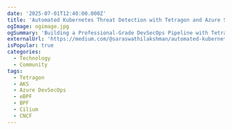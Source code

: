 ```yaml
---
date: '2025-07-01T12:40:00.000Z'
title: 'Automated Kubernetes Threat Detection with Tetragon and Azure Sentinel'
ogImage: ogimage.jpg
ogSummary: 'Building a Professional-Grade DevSecOps Pipeline with Tetragon eBPF Security Monitoring on Azure AKS'
externalUrl: 'https://medium.com/@saraswathilakshman/automated-kubernetes-threat-detection-with-tetragon-and-azure-sentinel-28c32ee152bc'
isPopular: true
categories:
  - Technology
  - Community
tags:
  - Tetragon
  - AKS
  - Azure DevSecOps
  - eBPF
  - BPF
  - Cilium
  - CNCF
---
```

